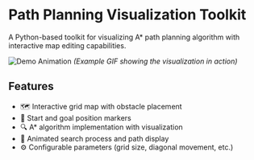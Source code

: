 # Path Planning Visualization Toolkit

A Python-based toolkit for visualizing A* path planning algorithm with interactive map editing capabilities.

![Demo Animation](demo.gif) *(Example GIF showing the visualization in action)*

## Features

- 🗺️ Interactive grid map with obstacle placement
- 📍 Start and goal position markers
- 🔍 A* algorithm implementation with visualization
- 🎥 Animated search process and path display
- ⚙️ Configurable parameters (grid size, diagonal movement, etc.)
